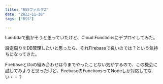 ```yaml
---
title: "RSSフィルタ2"
date: "2022-11-20"
tags: ["RSS"]

---
```


Lambdaで動かそうと思っていたけど、Cloud Functionsにデプロイしてみた。

設定周りをDB管理したいと思ったら、それFirebaseで良いのでは？という気持ちになってきた。

FirebaseとGoの組み合わせは今までやったことない気がするので、この機会に試してみようと思ったけど、FirebaseのFunctionsってNodeしか対応してない・・？
